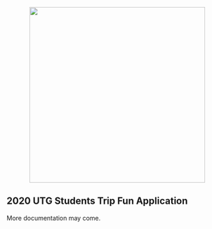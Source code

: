 <p align="center">
<img src="https://www.utg.edu.gm/wp-content/uploads/2018/07/logo-2.png" width="400">
</p>

## 2020 UTG Students Trip Fun Application
More documentation may come.
